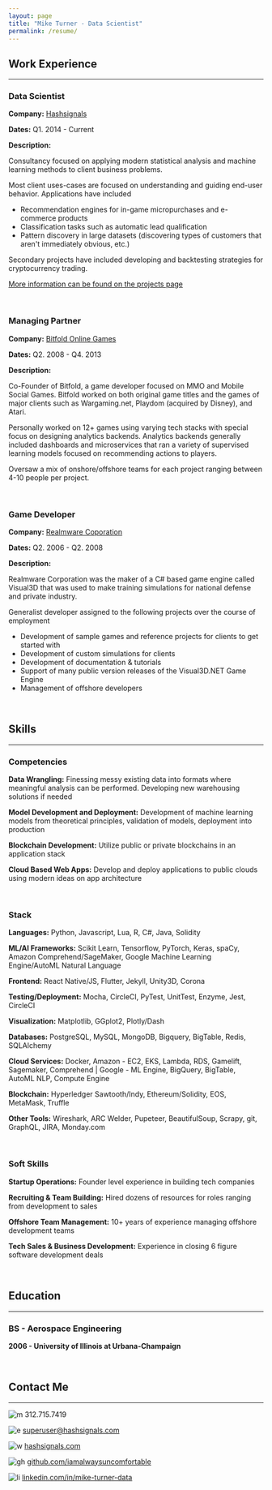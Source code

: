 ```yaml
---
layout: page
title: "Mike Turner - Data Scientist"
permalink: /resume/
---
```


## Work Experience

-----

### Data Scientist

**Company:** [Hashsignals](https://hashsignals.com)

**Dates:** Q1. 2014 - Current

**Description:**

Consultancy focused on applying modern statistical analysis and machine learning methods to client business problems.

Most client uses-cases are focused on understanding and guiding end-user behavior. 
Applications have included

- Recommendation engines for in-game micropurchases and e-commerce products
- Classification tasks such as automatic lead qualification
- Pattern discovery in large datasets (discovering types of customers that aren't immediately obvious, etc.)

Secondary projects have included developing and backtesting strategies for cryptocurrency trading.

[More information can be found on the projects page](/projects)

<br>

### Managing Partner

**Company:** [Bitfold Online Games](http://www.bitfold.net/news.shtml)

**Dates:** Q2. 2008 - Q4. 2013

**Description:**

Co-Founder of Bitfold, a game developer focused on MMO and 
Mobile Social Games. Bitfold worked on both original game titles and the games of major clients
such as Wargaming.net, Playdom (acquired by Disney), and Atari.

Personally worked on 12+ games using varying tech stacks with 
special focus on designing analytics
backends. Analytics backends generally included dashboards and 
microservices that ran a variety of supervised learning models focused on recommending actions to players.

Oversaw a mix of onshore/offshore teams for each project ranging between 
4-10 people per project.

<br>

### Game Developer

**Company:** [Realmware Coporation](https://www.moddb.com/engines/visual3d-game-engine)

**Dates:** Q2. 2006 - Q2. 2008

**Description:**

Realmware Corporation was the maker of a C# based game engine called Visual3D that was used to make 
training simulations for national defense and private industry.

Generalist developer assigned to the following projects over the course of employment

- Development of sample games and reference projects for clients to get started with
- Development of custom simulations for clients
- Development of documentation &amp; tutorials
- Support of many public version releases of the Visual3D.NET Game Engine
- Management of offshore developers

<br>

## Skills

-----

### Competencies

**Data Wrangling:** Finessing messy existing data into formats where meaningful analysis can be performed. Developing new warehousing solutions if needed

**Model Development and Deployment:** Development of machine learning models from theoretical principles, validation of models, deployment into production

**Blockchain Development:** Utilize public or private blockchains in an application stack

**Cloud Based Web Apps:** Develop and deploy applications to public clouds using modern ideas on app architecture

<br>


### Stack

**Languages:** Python, Javascript, Lua, R, C#, Java, Solidity

**ML/AI Frameworks:** Scikit Learn, Tensorflow, PyTorch, Keras, spaCy, 
Amazon Comprehend/SageMaker, Google Machine Learning Engine/AutoML Natural Language

**Frontend:** React Native/JS, Flutter, Jekyll, Unity3D, Corona

**Testing/Deployment:** Mocha, CircleCI, PyTest, UnitTest, Enzyme, Jest, CircleCI

**Visualization:** Matplotlib, GGplot2, Plotly/Dash

**Databases:** PostgreSQL, MySQL, MongoDB, Bigquery, BigTable, Redis, SQLAlchemy

**Cloud Services:** 
Docker, Amazon - EC2, EKS, Lambda, RDS, Gamelift, Sagemaker, Comprehend
| Google - ML Engine, BigQuery, BigTable, AutoML NLP, Compute Engine

**Blockchain:** Hyperledger Sawtooth/Indy, Ethereum/Solidity, EOS, MetaMask, Truffle

**Other Tools:** Wireshark, ARC Welder, Pupeteer, BeautifulSoup, Scrapy, git, GraphQL, JIRA, Monday.com

<br>


### Soft Skills

**Startup Operations:** Founder level experience in building tech companies

**Recruiting & Team Building:** Hired dozens of resources for roles ranging from development to sales

**Offshore Team Management:** 10+ years of experience managing offshore development teams

**Tech Sales & Business Development:** Experience in closing 6 figure software development deals 

<br>

## Education

-----

### BS - Aerospace Engineering
**2006 - University of Illinois at Urbana-Champaign**


<br>

## Contact Me

-----

![m]({{site.baseurl}}/images/smartphone.png) 312.715.7419 

![e]({{site.baseurl}}/images/email.png) superuser@hashsignals.com
 
![w]({{site.baseurl}}/images/computer.png) [hashsignals.com](https://hashsignals.com)


![gh]({{site.baseurl}}/images/github.png) [github.com/iamalwaysuncomfortable](https://github.com/iamalwaysuncomfortable)

![li]({{site.baseurl}}/images/linkedin.png) [linkedin.com/in/mike-turner-data](https://linkedin.com/in/mike-turner-data)
